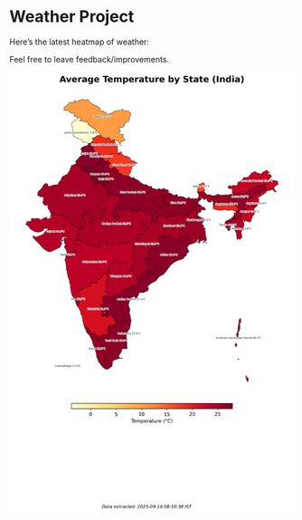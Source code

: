 # Weather Project

Here’s the latest heatmap of weather:

Feel free to leave feedback/improvements.

![India Heatmap](docs/assets/india_heatmap.png?v=C8CE28)
